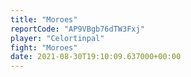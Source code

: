 ```yaml
---
title: "Moroes"
reportCode: "AP9VBgb76dTW3Fxj"
player: "Celortinpal"
fight: "Moroes"
date: 2021-08-30T19:10:09.637000+00:00
---
```

